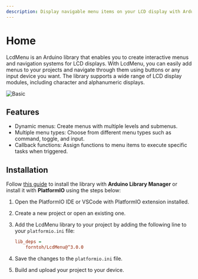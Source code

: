 ```yaml
---
description: Display navigable menu items on your LCD display with Arduino
---
```


# Home

LcdMenu is an Arduino library that enables you to create interactive menus and navigation systems for LCD displays. With LcdMenu, you can easily add menus to your projects and navigate through them using buttons or any input device you want. The library supports a wide range of LCD display modules, including character and alphanumeric displays.

![Basic](https://i.imgur.com/nViET8b.gif)

## Features <a href="#features" id="features"></a>

* Dynamic menus: Create menus with multiple levels and submenus.
* Multiple menu types: Choose from different menu types such as command, toggle, and input.
* Callback functions: Assign functions to menu items to execute specific tasks when triggered.

## Installation <a href="#installation" id="installation"></a>

Follow [this guide](https://www.ardu-badge.com/LcdMenu) to install the library with **Arduino Library Manager** or install it with **PlatformIO** using the steps below:

1. Open the PlatformIO IDE or VSCode with PlatformIO extension installed.
2. Create a new project or open an existing one.
3.  Add the LcdMenu library to your project by adding the following line to your `platformio.ini` file:

    ```ini
    lib_deps =
        forntoh/LcdMenu@^3.0.0
    ```
4. Save the changes to the `platformio.ini` file.
5. Build and upload your project to your device.
